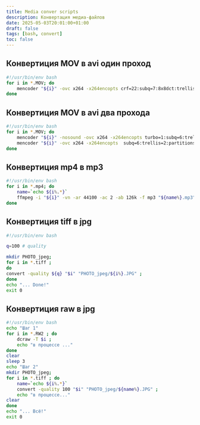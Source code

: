 ```yaml
---
title: Media conver scripts
description: Конвертация медиа-файлов
date: 2025-05-03T20:01:00+01:00
draft: false
tags: [bash, convert] 
toc: false
---
```


## Конвертиция MOV в avi один проход

```bash
#!/usr/bin/env bash
for i in *.MOV; do
    mencoder "${i}" -ovc x264 -x264encopts crf=22:subq=7:8x8dct:trellis=2:threads=0:frameref=3:bframes=3:weightb -oac mp3lame -lameopts cbr:br=256 -o "${i}.avi";
done
```

## Конвертиция MOV в avi два прохода

```bash
#!/usr/bin/env bash
for i in *.MOV; do
    mencoder "${i}" -nosound -ovc x264 -x264encopts turbo=1:subq=6:trellis=2:partitions=all:8x8dct:me=umh:frameref=5:bframes=5:threads=2:bitrate=5000:pass=1 -noskip -mc 0 -o /dev/null;
    mencoder "${i}" -ovc x264 -x264encopts  subq=6:trellis=2:partitions=all:8x8dct:me=umh:frameref=5:bframes=5:threads=2:bitrate=5000:pass=2 -oac mp3lame -lameopts cbr:br=256 -noskip -mc 0 -o "${i}-2p.avi"
done
```

## Конвертиция mp4 в mp3

````bash
#!/usr/bin/env bash
for i in *.mp4; do
    name=`echo ${i%.*}`
    ffmpeg -i "${i}" -vn -ar 44100 -ac 2 -ab 126k -f mp3 "${name%}.mp3";
done
````

## Конвертиция tiff в jpg

```bash
#!/usr/bin/env bash

q=100 # quality

mkdir PHOTO_jpeg;
for i in *.tiff ;
do
convert -quality ${q} "$i" "PHOTO_jpeg/${i%}.JPG" ;
done
echo "... Done!"
exit 0 

```

## Конвертиция raw в jpg

```bash
#!/usr/bin/env bash
echo "Шаг 1"
for i in *.RW2 ; do
    dcraw -T $i ;
    echo "в процессе ..."
done
clear
sleep 3
echo "Шаг 2"
mkdir PHOTO_jpeg;
for i in *.tiff ; do
    name=`echo ${i%.*}`
    convert -quality 100 "$i" "PHOTO_jpeg/${name%}.JPG" ;
    echo "в процессе..."
clear
done
echo "... Всё!"
exit 0 
```
